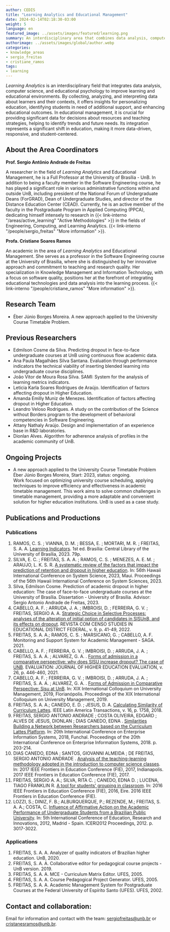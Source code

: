 ```yaml
---
author: CEDIS
title: "Learning Analytics and Educational Management"
date: 2024-02-14T02:18:30-03:00
weight: 5
language: en
featured_image: ../assets/images/featured/learning.png
summary: An interdisciplinary area that combines data analysis, computer science, and educational psychology to enhance learning and educational environments. By collecting, analyzing, and interpreting data about learners and their contexts, it provides insights to personalize education, identify students who need more support, and improve educational outcomes.
authorimage: ../assets/images/global/author.webp
categories:
- knowledge_areas
- sergio_freitas
- cristiane_ramos
tags: 
- learning
---
```


*Learning Analytics* is an interdisciplinary field that integrates data analysis, computer science, and educational psychology to improve learning and educational environments. By collecting, analyzing, and interpreting data about learners and their contexts, it offers insights for personalizing education, identifying students in need of additional support, and enhancing educational outcomes. In educational management, it is crucial for providing significant data for decisions about resources and teaching strategies, helping to identify trends and future needs. Its integration represents a significant shift in education, making it more data-driven, responsive, and student-centered.

## About the Area Coordinators

**Prof. Sergio Antônio Andrade de Freitas**

A researcher in the field of *Learning Analytics* and Educational Management, he is a Full Professor at the University of Brasília - UnB. In addition to being a faculty member in the Software Engineering course, he has played a significant role in various administrative functions within and outside UnB, including president of the National Forum of Undergraduate Deans (ForGRAD), Dean of Undergraduate Studies, and director of the Distance Education Center (CEAD). Currently, he is an active member of the faculty in the Postgraduate Program in Applied Computing (PPCA), dedicating himself intensely to research in {{< link-interno "/areas/active_learning" "Active Methodologies" >}} in the fields of Engineering, Computing, and Learning Analytics. {{< link-interno "/people/sergio_freitas" "More information" >}}.

**Profa. Cristiane Soares Ramos**

An academic in the area of *Learning Analytics* and Educational Management. She serves as a professor in the Software Engineering course at the University of Brasília, where she is distinguished by her innovative approach and commitment to teaching and research quality. Her specialization in Knowledge Management and Information Technology, with a focus on software quality, positions her at the forefront of integrating educational technologies and data analysis into the learning process. {{< link-interno "/people/cristiane_ramos" "More information" >}}.
## Research Team
- Éber Júnio Borges Moreira. A new approach applied to the University Course Timetable Problem.
## Previous Researchers
- Edmilson Cosme da Silva. Predicting dropout in face-to-face undergraduate courses at UnB using continuous flow academic data.
- Ana Paula Magalhães Silva Santana. Evaluation through performance indicators the technical viability of inserting blended learning into undergraduate course disciplines.
- João Vitor de Moura Rosa Silva. SAMI: System for the analysis of learning metrics indicators.
- Leticia Karla Soares Rodrigues de Araújo. Identification of factors affecting dropout in Higher Education.
- Amanda Emilly Muniz de Menezes. Identification of factors affecting dropout in Higher Education.
- Leandro Veloso Rodrigues. A study on the contribution of the Science without Borders program to the development of behavioral competencies in Software Engineering.
- Attany Nathaly Araújo. Design and implementation of an experience base in R&D laboratories.
- Dionlan Alves. Algorithm for adherence analysis of profiles in the academic community of UnB.
## Ongoing Projects
- A new approach applied to the University Course Timetable Problem  
    Éber Júnio Borges Moreira, Start: 2023, status: ongoing.  
    Work focused on optimizing university course scheduling, applying techniques to improve efficiency and effectiveness in academic timetable management. This work aims to solve common challenges in timetable management, providing a more adaptable and convenient solution for higher education institutions. UnB is used as a case study.
## Publications and Productions
### Publications
1. RAMOS, C. S. ; VIANNA, D. M. ; BESSA, E. ; MORTARI, M. R. ; FREITAS, S. A. A. [Learning Indicators](https://livros.unb.br/index.php/portal/catalog/book/442). 1st ed. Brasília: Central Library of the University of Brasília, 2023. 79p.
2. SILVA, E. C. ; FREITAS, S. A. A. ; RAMOS, C. S. ; MENEZES, A. E. M. ; ARAUJO, L. K. S. R. [A systematic review of the factors that impact the prediction of retention and dropout in higher education](https://scholarspace.manoa.hawaii.edu/items/cea3a935-cc7d-44f6-8c96-d8aaadbb2e7c). In: 56th Hawaii International Conference on System Science, 2023, Maui. Proceedings of the 56th Hawaii International Conference on System Sciences, 2023.
3. Silva, Edmilson Cosme. Prediction of academic dropout in higher education: The case of face-to-face undergraduate courses at the University of Brasília. Dissertation - University of Brasília. Advisor: Sergio Antonio Andrade de Freitas, 2023.
4. CABELLO, A. F. ; ARRUDA, J. A. ; IMBROISI, D. ; FERREIRA, G. V. ; FREITAS, SERGIO A. A. [Strategic Choice in Selective Processes: analyses of the alteration of initial option of candidates in SISUnB, and its effects on dropout](https://periodicos.se.df.gov.br/index.php/comcenso/article/view/1345). REVISTA COM CENSO STUDIES IN EDUCATIONAL DISTRICT FEDERAL, v. 9, p. 41-49, 2022.
5. FREITAS, S. A. A.; RAMOS, C. S. ; MARSICANO, G. ; CABELLO, A. F. Monitoring and Support System for Academic Management - SAGA. 2021.
6. CABELLO, A. F. ; FERREIRA, G. V. ; IMBROISI, D. ; ARRUDA, J. A. ; FREITAS, S. A. A. ; ALVAREZ, G. A. . [Forms of admission in a comparative perspective: why does SISU increase dropout? The case of UNB](https://doi.org/10.1590/S1414-40772021000200006). EVALUATION: JOURNAL OF HIGHER EDUCATION EVALUATION, v. 26, p. 446-460, 2021.
7. CABELLO, A. F. ; FERREIRA, G. V. ; IMBROISI, D. ; ARRUDA, J. A. ; FREITAS, S. A. A. ; ALVAREZ, G. A. . [Forms of Admission in Comparative Perspective: Sisu at UnB](https://repositorio.ufsc.br/handle/123456789/201885). In: XIX International Colloquium on University Management, 2019, Florianópolis. Proceedings of the XIX International Colloquium on University Management, 2019.
8. FREITAS, S. A. A.; CANEDO, E. D. ; JESUS, D. A. [Calculating Similarity of Curriculum Lattes](https://doi.org/10.1109/TLA.2018.8444396). IEEE Latin America Transactions, v. 16, p. 1758, 2018.
9. FREITAS, SERGIO ANTONIO ANDRADE ; COSTA OLIVEIRA, EDGARD ; ALVES DE JESUS, DIONLAN ; DIAS CANEDO, EDNA . [Similarities Building a Network between Researchers based on the Curriculum Lattes Platform](http://dx.doi.org/10.5220/0006664102030214). In: 20th International Conference on Enterprise Information Systems, 2018, Funchal. Proceedings of the 20th International Conference on Enterprise Information Systems, 2018. p. 203-214.
10. DIAS CANEDO, EDNA ; SANTOS, GIOVANNI ALMEIDA ; DE FREITAS, SERGIO ANTONIO ANDRADE . [Analysis of the teaching-learning methodology adopted in the introduction to computer science classes](https://doi.org/10.1109/FIE.2017.8190556). In: 2017 IEEE Frontiers in Education Conference (FIE), 2017, Indianapolis. 2017 IEEE Frontiers in Education Conference (FIE), 2017. 
11. FREITAS, SERGIO A. A.; SILVA, RITA C. ; CANEDO, EDNA D. ; LUCENA, TIAGO FRANKLIN R. [A tool for students' grouping in classroom](http://dx.doi.org/10.1109/FIE.2016.7757708). In: 2016 IEEE Frontiers in Education Conference (FIE), 2016, Eire. 2016 IEEE Frontiers in Education Conference (FIE). 
12. LOZZI, S.; DINIZ, F. B.; ALBURQUERQUE, P.; REZENDE, M.; FREITAS, S. A. A.; COSTA, C. [Influence of Affirmative Action on the Academic Performance of Undergraduate Students from a Brazilian Public University](https://library.iated.org/view/LOZZI2012INF). In: 5th International Conference of Education, Research and Innovations, 2012, Madrid - Spain. ICERI2012 Proceedings, 2012. p. 3017-3022.
### Applications
1. FREITAS, S. A. A. Analyzer of quality indicators of Brazilian higher education. UnB, 2020.
2. FREITAS, S. A. A. Collaborative editor for pedagogical course projects - UnB version. 2019.
3. FREITAS, S. A. A. MCE - Curriculum Matrix Editor. UFES, 2005.
4. FREITAS, S. A. A. Course Pedagogical Project Generator. UFES, 2005.
5. FREITAS, S. A. A. Academic Management System for Postgraduate Courses at the Federal University of Espírito Santo (UFES). UFES, 2002.
## Contact and collaboration:
 Email for information and contact with the team: [sergiofreitas@unb.br](mailto:sergiofreitas@unb.br) or [cristanesramos@unb.br](mailto:cristanesramos@unb.br).